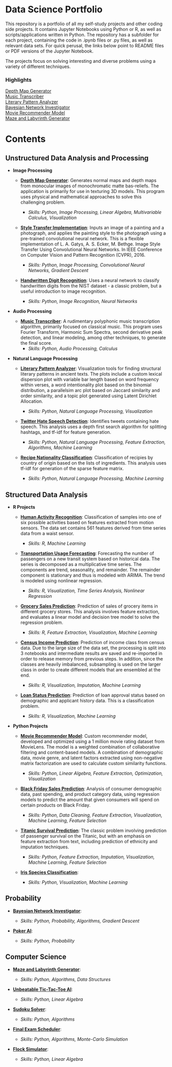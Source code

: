 # Data Science Portfolio

This repository is a portfolio of all my self-study projects and other coding side projects. It contains Jupyter Notebooks using Python or R, as well as scripts/applications written in Python. The repository has a subfolder for each project, containing the code in .ipynb files or .py files, as well as relevant data sets. For quick perusal, the links below point to README files or PDF versions of the Jupyter Notebook. 

The projects focus on solving interesting and diverse problems using a variety of different techniques.

### Highlights
[Depth Map Generator](depth-map-generator/README.md)\
[Music Transcriber](music-transcriber/README.md)\
[Literary Pattern Analyzer](literary-pattern-analyzer/README.md)\
[Bayesian Network Investigator](bayesian-investigator/README.md)\
[Movie Recommender Model](movie-recommender/MovieRecommenderSystem.pdf)\
[Maze and Labyrinth Generator](maze-labyrinth-generator/README.md)

# Contents

## Unstructured Data Analysis and Processing

* __Image Processing__
  * [__Depth Map Generator__](depth-map-generator/README.md): Generates normal maps and depth maps from monocular images of  monochromatic matte bas-reliefs. The application is primarily for use in texturing 3D models. This program uses physical and mathematical approaches to solve this challenging problem.
    * *Skills: Python, Image Processing, Linear Algebra, Multivariable Calculus, Visualization*
  
  * [__Style Transfer Implementation__](style-transfer/README.md): Inputs an image of a painting and a photograph, and applies the painting style to the photograph using a pre-trained convolutional neural network. This is a flexible implementation of L. A. Gatys, A. S. Ecker, M. Bethge. Image Style Transfer Using Convolutional Neural Networks. In IEEE Conference on Computer Vision and Pattern Recognition (CVPR), 2016.
  
    * *Skills: Python, Image Processing, Convolutional Neural Networks, Gradient Descent*
  
  * [__Handwritten Digit Recognition__](digit-recognition/HandwrittenDigitRecognition.pdf): Uses a neural network to classify handwritten digits from the NIST dataset - a classic problem, but a useful introduction to image recognition.
    * *Skills: Python, Image Recognition, Neural Networks*

* __Audio Processing__
  * [__Music Transcriber__](music-transcriber/README.md): A rudimentary polyphonic music transcription algorithm, primarily focused on classical music. This program uses Fourier Transform, Harmonic Sum Spectra, second derivative peak detection, and linear modeling, among other techniques, to generate the final score.
    * *Skills: Python, Audio Processing, Calculus*

* __Natural Language Processing__
  * [__Literary Pattern Analyzer__](literary-pattern-analyzer/README.md): Visualization tools for finding structural literary patterns in ancient texts. The plots include a custom lexical dispersion plot with variable bar length based on word frequency within verses, a word intentionality plot based on the binomial distribution, a parallelsim arc plot based on Jaccard similarity and order similarity, and a topic plot generated using Latent Dirichlet Allocation.
    * *Skills: Python, Natural Language Processing, Visualization*
  
  * [__Twitter Hate Speech Detection__](hate-speech-detection/Twitter%20Hate%20Speech%20Detection.pdf): Identifies tweets containing hate speech. This analysis uses a depth first search algorithm for splitting hashtags, and tf-idf for feature generation.
    * *Skills: Python, Natural Language Processing, Feature Extraction, Algorithms, Machine Learning*
  
  * [__Recipe Nationality Classification__](recipe-nationality/RecipeNationalityClassification.pdf): Classification of recipies by country of origin based on the lists of ingredients. This analysis uses tf-idf for generation of the sparse feature matrix.
    * *Skills: Python, Natural Language Processing, Machine Learning*
  

## Structured Data Analysis

* __R Projects__
  * [__Human Activity Recognition__](human-activity-recognition/HumanActivityRecognition.pdf): Classification of samples into one of six possible activities based on features extracted from motion sensors. The data set contains 561 features derived from time series data from a waist sensor.
    * *Skills: R, Machine Learning*
  
  * [__Transportation Usage Forecasting__](transportation-usage/TransportationUsageForecasting.pdf): Forecasting the number of passengers on a new transit system based on historical data. The series is decomposed as a multiplicative time series. The components are trend, seasonality, and remainder. The remainder component is stationary and thus is modeled with ARIMA. The trend is modeled using nonlinear regression.
    * *Skills: R, Visualization, Time Series Analysis, Nonlinear Regression*
  
  * [__Grocery Sales Prediction__](grocery-sales/GrocerySalesPrediction.pdf): Prediction of sales of grocery items in different grocery stores. This analysis involves feature extraction, and evaluates a linear model and decision tree model to solve the regression problem.
    * *Skills: R, Feature Extraction, Visualization, Machine Learning*
  
  * [__Census Income Prediction__](census-income/CensusIncomePrediction.pdf): Prediction of income class from census data. Due to the large size of the data set, the processing is split into 3 notebooks and intermediate results are saved and re-imported in order to release memory from previous steps. In addition, since the classes are heavily imbalanced, subsampling is used on the larger class in order to create different models that are ensembled at the end.
    * *Skills: R, Visualization, Imputation, Machine Learning*
  
  * [__Loan Status Prediction__](loan-status/LoanStatusPrediction.pdf): Prediction of loan approval status based on demographic and applicant history data. This is a classification problem.
    * *Skills: R, Visualization, Machine Learning*
 
* __Python Projects__

  * [__Movie Recommender Model__](movie-recommender/MovieRecommenderSystem.pdf): Custom recommender model, developed and optimized using a 1 million movie rating dataset from MovieLens. The model is a weighted combination of collaborative filtering and content-based models. A combination of demographic data, movie genre, and latent factors extracted using non-negative matrix factorization are used to calculate custom similarity functions.
    * *Skills: Python, Linear Algebra, Feature Extraction, Optimization, Visualization*
  
  * [__Black Friday Sales Prediction__](black-friday-sales/BlackFridaySales.pdf): Analysis of consumer demographic data, past spending, and product category data, using regression models to predict the amount that given consumers will spend on certain products on Black Friday.
    * *Skills: Python, Data Cleaning, Feature Extraction, Visualization, Machine Learning, Feature Selection*
  
  * [__Titanic Survival Prediction__](titanic-survival/TitanicSurvivalPrediction.pdf): The classic problem involving prediction of passenger survival on the Titanic, but with an emphasis on feature extraction from text, including prediction of ethnicity and imputation techniques.
    * *Skills: Python, Feature Extraction, Imputation, Visualization, Machine Learning, Feature Selection*
  
  * [__Iris Species Classification__](iris-classification/IrisClassification.pdf):
    * *Skills: Python, Visualization, Machine Learning*

## Probability

  * [__Bayesian Network Investigator__](bayesian-investigator/README.md):
     * *Skills: Python, Probability, Algorithms, Gradient Descent*
  
  * [__Poker AI__](poker-ai/README.md):
    * *Skills: Python, Probability*
  

## Computer Science
  * [__Maze and Labyrinth Generator__](maze-labyrinth-generator/README.md):
    * *Skills: Python, Algorithms, Data Structures*
  
  * [__Unbeatable Tic-Tac-Toe AI__](unbeatable-tic-tac-toe-ai/README.md):
    * *Skills: Python, Linear Algebra*
  
  * [__Sudoku Solver__](sudoku-solver/README.md):
    * *Skills: Python, Algorithms*
  
  * [__Final Exam Scheduler__](final-exam-scheduler/README.md):
    * *Skills: Python, Algorithms, Monte-Carlo Simulation*
  
  * [__Flock Simulator__](flock-simulator/README.md):
    * *Skills: Python, Linear Algebra*

